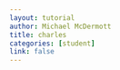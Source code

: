 ```yaml
---
layout: tutorial
author: Michael McDermott
title: charles
categories: [student]
link: false
---
```

